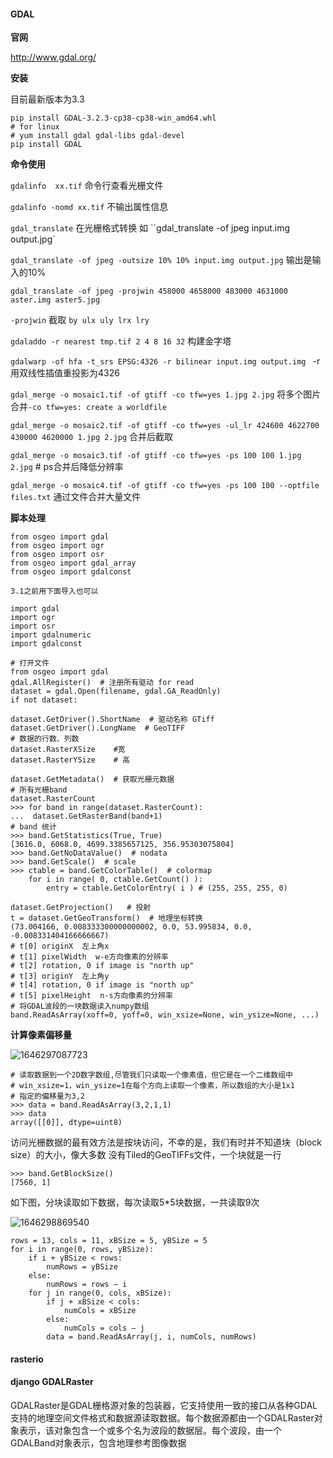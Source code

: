 #### GDAL 

**官网**

http://www.gdal.org/

**安装**

目前最新版本为3.3

```
pip install GDAL-3.2.3-cp38-cp38-win_amd64.whl
# for linux
# yum install gdal gdal-libs gdal-devel
pip install GDAL
```

**命令使用**

`gdalinfo  xx.tif`   命令行查看光栅文件

`gdalinfo -nomd xx.tif`   不输出属性信息

`gdal_translate` 在光栅格式转换 如 ``gdal_translate -of jpeg input.img output.jpg`

`gdal_translate -of jpeg -outsize 10% 10% input.img output.jpg`    输出是输入的10%

`gdal_translate -of jpeg -projwin 458000 4658000 483000 4631000 aster.img aster5.jpg`

`-projwin` 截取 `by ulx uly lrx lry`

`gdaladdo -r nearest tmp.tif 2 4 8 16 32`   构建金字塔

`gdalwarp -of hfa -t_srs EPSG:4326 -r bilinear input.img output.img `   -r用双线性插值重投影为4326 

`gdal_merge -o mosaic1.tif -of gtiff -co tfw=yes 1.jpg 2.jpg`   将多个图片合并`-co tfw=yes: create a worldfile`

`gdal_merge -o mosaic2.tif -of gtiff -co tfw=yes -ul_lr 424600 4622700 430000 4620000 1.jpg 2.jpg`   合并后截取

`gdal_merge -o mosaic3.tif -of gtiff -co tfw=yes -ps 100 100 1.jpg 2.jpg` # ps合并后降低分辨率

`gdal_merge -o mosaic4.tif -of gtiff -co tfw=yes -ps 100 100 --optfile files.txt`  通过文件合并大量文件



**脚本处理**

```
from osgeo import gdal
from osgeo import ogr
from osgeo import osr
from osgeo import gdal_array
from osgeo import gdalconst

3.1之前用下面导入也可以

import gdal
import ogr
import osr
import gdalnumeric
import gdalconst
```

```
# 打开文件
from osgeo import gdal
gdal.AllRegister()  # 注册所有驱动 for read 
dataset = gdal.Open(filename, gdal.GA_ReadOnly)
if not dataset:

dataset.GetDriver().ShortName  # 驱动名称 GTiff
dataset.GetDriver().LongName  # GeoTIFF
# 数据的行数、列数
dataset.RasterXSize    #宽
dataset.RasterYSize    # 高

dataset.GetMetadata()  # 获取光栅元数据
# 所有光栅band
dataset.RasterCount
>>> for band in range(dataset.RasterCount):
...  dataset.GetRasterBand(band+1)
# band 统计
>>> band.GetStatistics(True, True)
[3616.0, 6068.0, 4699.3385657125, 356.95303075804]
>>> band.GetNoDataValue()  # nodata 
>>> band.GetScale()  # scale
>>> ctable = band.GetColorTable()  # colormap
    for i in range( 0, ctable.GetCount() ):
        entry = ctable.GetColorEntry( i ) # (255, 255, 255, 0)

dataset.GetProjection()   # 投射
t = dataset.GetGeoTransform()  # 地理坐标转换
(73.004166, 0.008333300000000002, 0.0, 53.995834, 0.0, -0.008331404166666667)
# t[0] originX  左上角x 
# t[1] pixelWidth  w-e方向像素的分辨率
# t[2] rotation, 0 if image is "north up"
# t[3] originY  左上角y 
# t[4] rotation, 0 if image is "north up" 
# t[5] pixelHeight  n-s方向像素的分辨率 
# 将GDAL波段的一块数据读入numpy数组 
band.ReadAsArray(xoff=0, yoff=0, win_xsize=None, win_ysize=None, ...) 
```

**计算像素偏移量**

![1646297087723](C:\Users\wsm\AppData\Roaming\Typora\typora-user-images\1646297087723.png)

```
# 读取数据到一个2D数字数组,尽管我们只读取一个像素值，但它是在一个二维数组中
# win_xsize=1，win_ysize=1在每个方向上读取一个像素，所以数组的大小是1x1
# 指定的偏移量为3,2
>>> data = band.ReadAsArray(3,2,1,1)
>>> data
array([[0]], dtype=uint8)

```

 访问光栅数据的最有效方法是按块访问，不幸的是，我们有时并不知道块（block size）的大小，像大多数 没有Tiled的GeoTIFFs文件，一个块就是一行

```
>>> band.GetBlockSize()
[7560, 1]
```



如下图，分块读取如下数据，每次读取5*5块数据，一共读取9次

 ![1646298869540](C:\Users\wsm\AppData\Roaming\Typora\typora-user-images\1646298869540.png)

```
rows = 13, cols = 11, xBSize = 5, yBSize = 5
for i in range(0, rows, yBSize):
	if i + yBSize < rows:
		numRows = yBSize
	else:
		numRows = rows – i
	for j in range(0, cols, xBSize):
		if j + xBSize < cols:
			numCols = xBSize
		else:
			numCols = cols – j
		data = band.ReadAsArray(j, i, numCols, numRows)
```



#### rasterio



####  django GDALRaster

GDALRaster是GDAL栅格源对象的包装器，它支持使用一致的接口从各种GDAL支持的地理空间文件格式和数据源读取数据。每个数据源都由一个GDALRaster对象表示，该对象包含一个或多个名为波段的数据层。每个波段，由一个GDALBand对象表示，包含地理参考图像数据